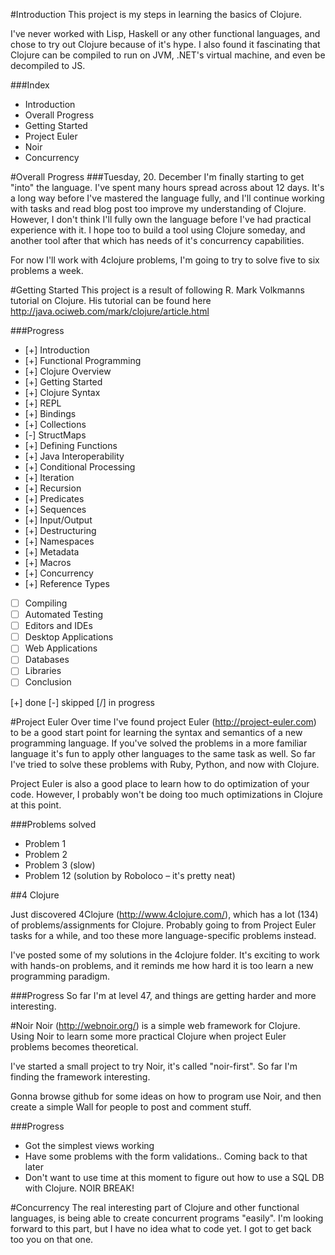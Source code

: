 #Introduction
This project is my steps in learning the basics of Clojure.

I've never worked with Lisp, Haskell or any other functional languages, and chose to try out Clojure because of it's hype. I also found it fascinating that Clojure can be compiled to run on JVM, .NET's virtual machine, and even be decompiled to JS. 
  
###Index
 * Introduction
 * Overall Progress
 * Getting Started
 * Project Euler
 * Noir
 * Concurrency

#Overall Progress
###Tuesday, 20. December
I'm finally starting to get "into" the language. I've spent many hours spread across about 12 days. It's a long way before I've mastered the language fully, and I'll continue working with tasks and read blog post too improve my understanding of Clojure. However, I don't think I'll fully own the language before I've had practical experience with it. I hope too to build a tool using Clojure someday, and another tool after that which has needs of it's concurrency capabilities. 

For now I'll work with 4clojure problems, I'm going to try to solve five to six problems a week.

#Getting Started
This project is a result of following R. Mark Volkmanns tutorial on Clojure. His tutorial can be found here http://java.ociweb.com/mark/clojure/article.html
  
###Progress
* [+] Introduction
* [+] Functional Programming
* [+] Clojure Overview
* [+] Getting Started
* [+] Clojure Syntax
* [+] REPL
* [+] Bindings
* [+] Collections
* [-] StructMaps
* [+] Defining Functions
* [+] Java Interoperability
* [+] Conditional Processing
* [+] Iteration
* [+] Recursion
* [+] Predicates
* [+] Sequences
* [+] Input/Output
* [+] Destructuring
* [+] Namespaces
* [+] Metadata
* [+] Macros
* [+] Concurrency
* [+] Reference Types
* [ ] Compiling
* [ ] Automated Testing
* [ ] Editors and IDEs
* [ ] Desktop Applications
* [ ] Web Applications
* [ ] Databases
* [ ] Libraries
* [ ] Conclusion
  
[+] done      [-] skipped      [/] in progress

#Project Euler
Over time I've found project Euler (http://project-euler.com) to be a good start point for learning the syntax and semantics of a new programming language. If you've solved the problems in a more familiar language it's fun to apply other languages to the same task as well. So far I've tried to solve these problems with Ruby, Python, and now with Clojure.

Project Euler is also a good place to learn how to do optimization of your code. However, I probably won't be doing too much optimizations in Clojure at this point.
  
###Problems solved
  * Problem 1
  * Problem 2
  * Problem 3 (slow)
  * Problem 12 (solution by Roboloco – it's pretty neat)

##4 Clojure

Just discovered 4Clojure (http://www.4clojure.com/), which has a lot (134) of problems/assignments for Clojure. Probably going to from Project Euler tasks for a while, and too these more language-specific problems instead. 

I've posted some of my solutions in the 4clojure folder. It's exciting to work with hands-on problems, and it reminds me how hard it is too learn a new programming paradigm. 


###Progress
So far I'm at level 47, and things are getting harder and more interesting. 
  
  
#Noir
Noir (http://webnoir.org/) is a simple web framework for Clojure. Using Noir to learn some more practical Clojure when project Euler problems becomes theoretical.

I've started a small project to try Noir, it's called "noir-first". So far I'm finding the framework interesting. 

Gonna browse github for some ideas on how to program use Noir, and then create a simple Wall for people to post and comment stuff. 
  
###Progress
  * Got the simplest views working
  * Have some problems with the form validations.. Coming back to that later
  * Don't want to use time at this moment to figure out how to use a SQL DB with Clojure. NOIR BREAK!
  
  
  
  
#Concurrency 
  The real interesting part of Clojure and other functional languages, is being able to create concurrent programs "easily". I'm looking forward to this part, but I have no idea what to code yet. I got to get back too you on that one.
  
  


  
